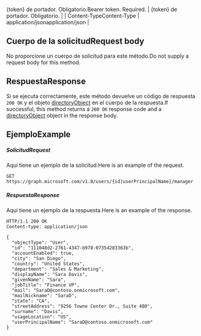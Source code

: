 <span data-ttu-id="cfb22-p102">{token} de portador. Obligatorio.</span><span class="sxs-lookup"><span data-stu-id="cfb22-p102">Bearer token. Required.</span></span>  | {token} de portador. Obligatorio.  |
| <span data-ttu-id="cfb22-115">Content-Type</span><span class="sxs-lookup"><span data-stu-id="cfb22-115">Content-Type</span></span>   | <span data-ttu-id="cfb22-116">application/json</span><span class="sxs-lookup"><span data-stu-id="cfb22-116">application/json</span></span>  | 

## <span data-ttu-id="cfb22-117">Cuerpo de la solicitud</span><span class="sxs-lookup"><span data-stu-id="cfb22-117">Request body</span></span>
<a id="request-body" class="xliff"></a>
<span data-ttu-id="cfb22-118">No proporcione un cuerpo de solicitud para este método.</span><span class="sxs-lookup"><span data-stu-id="cfb22-118">Do not supply a request body for this method.</span></span>
## <span data-ttu-id="cfb22-119">Respuesta</span><span class="sxs-lookup"><span data-stu-id="cfb22-119">Response</span></span>
<a id="response" class="xliff"></a>
<span data-ttu-id="cfb22-120">Si se ejecuta correctamente, este método devuelve un código de respuesta `200 OK` y el objeto [directoryObject](../resources/directoryobject.md) en el cuerpo de la respuesta.</span><span class="sxs-lookup"><span data-stu-id="cfb22-120">If successful, this method returns a `200 OK` response code and a [directoryObject](../resources/directoryobject.md) object in the response body.</span></span>
## <span data-ttu-id="cfb22-121">Ejemplo</span><span class="sxs-lookup"><span data-stu-id="cfb22-121">Example</span></span>
<a id="example" class="xliff"></a>
##### <span data-ttu-id="cfb22-122">Solicitud</span><span class="sxs-lookup"><span data-stu-id="cfb22-122">Request</span></span>
<a id="request" class="xliff"></a>
<span data-ttu-id="cfb22-123">Aquí tiene un ejemplo de la solicitud.</span><span class="sxs-lookup"><span data-stu-id="cfb22-123">Here is an example of the request.</span></span>
<!-- {
  "blockType": "request",
  "name": "get_manager"
}-->
```http
GET https://graph.microsoft.com/v1.0/users/{id|userPrincipalName}/manager
```
##### <span data-ttu-id="cfb22-124">Respuesta</span><span class="sxs-lookup"><span data-stu-id="cfb22-124">Response</span></span>
<a id="response" class="xliff"></a>
<span data-ttu-id="cfb22-125">Aquí tiene un ejemplo de la respuesta.</span><span class="sxs-lookup"><span data-stu-id="cfb22-125">Here is an example of the response.</span></span>
<!-- {
  "blockType": "response",
  "truncated": false,
  "@odata.type": "microsoft.graph.directoryObject",
  "isCollection": false
} -->
```http
HTTP/1.1 200 OK
Content-type: application/json

{
  "objectType": "User",
  "id": "111048d2-2761-4347-b978-07354283363b",
  "accountEnabled": true,
  "city": "San Diego",
  "country": "United States",
  "department": "Sales & Marketing",
  "displayName": "Sara Davis",
  "givenName": "Sara",
  "jobTitle": "Finance VP",
  "mail": "SaraD@contoso.onmicrosoft.com",
  "mailNickname": "SaraD",
  "state": "CA",
  "streetAddress": "9256 Towne Center Dr., Suite 400",
  "surname": "Davis",
  "usageLocation": "US",
  "userPrincipalName": "SaraD@contoso.onmicrosoft.com"
}
```

<!-- uuid: 8fcb5dbc-d5aa-4681-8e31-b001d5168d79
2015-10-25 14:57:30 UTC -->
<!-- {
  "type": "#page.annotation",
  "description": "List directReports",
  "keywords": "",
  "section": "documentation",
  "tocPath": ""
}-->
